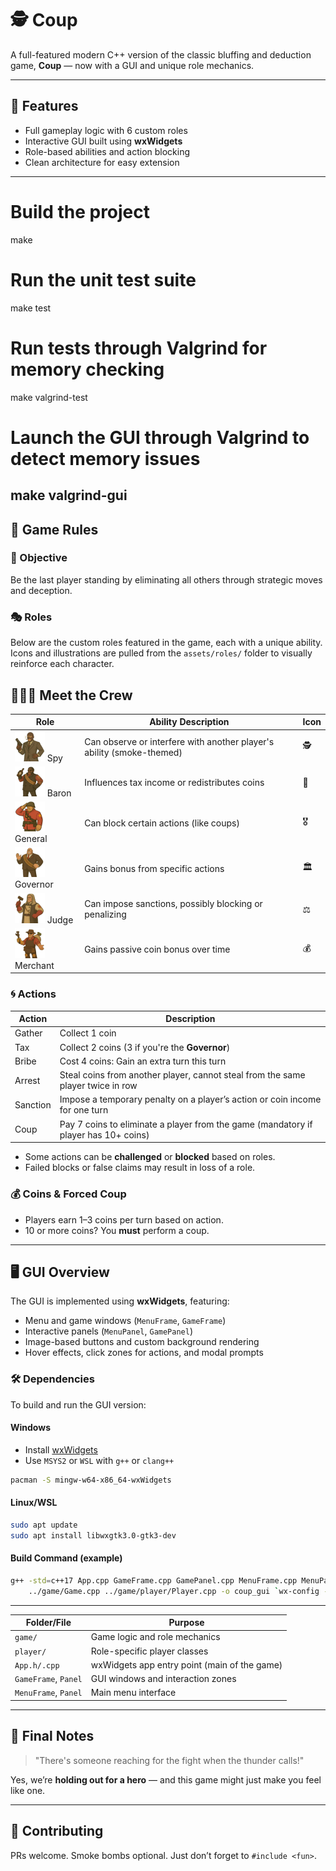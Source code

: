 # 🕵️ Coup

A full-featured modern C++ version of the classic bluffing and deduction game, **Coup** — now with a GUI and unique role mechanics.

---

## 🚀 Features

* Full gameplay logic with 6 custom roles
* Interactive GUI built using **wxWidgets**
* Role-based abilities and action blocking
* Clean architecture for easy extension

---

# Build the project
make

# Run the unit test suite
make test

# Run tests through Valgrind for memory checking
make valgrind-test

# Launch the GUI through Valgrind to detect memory issues
make valgrind-gui
---

## 🧾 Game Rules

### 🎯 Objective

Be the last player standing by eliminating all others through strategic moves and deception.

### 🎭 Roles

Below are the custom roles featured in the game, each with a unique ability. Icons and illustrations are pulled from the `assets/roles/` folder to visually reinforce each character.

## 🧑‍🤝‍🧑 Meet the Crew
| Role                                                                      | Ability Description                                                   | Icon |
| ------------------------------------------------------------------------- | --------------------------------------------------------------------- | ---- |
| <img src="assets/roles/Spy.png" alt="Spy" width="48"/> Spy                | Can observe or interfere with another player's ability (smoke-themed) | 🕵️  |
| <img src="assets/roles/Baron.png" alt="Baron" width="48"/> Baron          | Influences tax income or redistributes coins                          | 👑   |
| <img src="assets/roles/General.png" alt="General" width="48"/> General    | Can block certain actions (like coups)                                | 🎖️  |
| <img src="assets/roles/Governor.png" alt="Governor" width="48"/> Governor | Gains bonus from specific actions                                     | 🏛️  |
| <img src="assets/roles/Judge.png" alt="Judge" width="48"/> Judge          | Can impose sanctions, possibly blocking or penalizing                 | ⚖️   |
| <img src="assets/roles/Merchant.png" alt="Merchant" width="48"/> Merchant | Gains passive coin bonus over time                                    | 💰   |
 
### 🌀 Actions

| Action   | Description                                                                         |
| -------- |-------------------------------------------------------------------------------------|
| Gather   | Collect 1 coin                                                                      |
| Tax      | Collect 2 coins (3 if you're the **Governor**)                                      |
| Bribe    | Cost 4 coins:  Gain an extra turn this turn                                         |
| Arrest   | Steal coins from another player, cannot steal from the same player twice in row     |
| Sanction | Impose a temporary penalty on a player’s action or coin income for one turn         |
| Coup     | Pay 7 coins to eliminate a player from the game (mandatory if player has 10+ coins) |

* Some actions can be **challenged** or **blocked** based on roles.
* Failed blocks or false claims may result in loss of a role.
 
### 💰 Coins & Forced Coup

* Players earn 1–3 coins per turn based on action.
* 10 or more coins? You **must** perform a coup.

---

## 🖥️ GUI Overview

The GUI is implemented using **wxWidgets**, featuring:

* Menu and game windows (`MenuFrame`, `GameFrame`)
* Interactive panels (`MenuPanel`, `GamePanel`)
* Image-based buttons and custom background rendering
* Hover effects, click zones for actions, and modal prompts

### 🛠 Dependencies

To build and run the GUI version:

#### Windows

* Install [wxWidgets](https://www.wxwidgets.org/downloads/)
* Use `MSYS2` or `WSL` with `g++` or `clang++`

```bash
pacman -S mingw-w64-x86_64-wxWidgets
```

#### Linux/WSL

```bash
sudo apt update
sudo apt install libwxgtk3.0-gtk3-dev
```

#### Build Command (example)

```bash
g++ -std=c++17 App.cpp GameFrame.cpp GamePanel.cpp MenuFrame.cpp MenuPanel.cpp \
    ../game/Game.cpp ../game/player/Player.cpp -o coup_gui `wx-config --cxxflags --libs`
```

---

| Folder/File          | Purpose                                      |
| -------------------- |----------------------------------------------|
| `game/`              | Game logic and role mechanics                |
| `player/`            | Role-specific player classes                 |
| `App.h/.cpp`         | wxWidgets app entry point (main of the game) |
| `GameFrame`, `Panel` | GUI windows and interaction zones            |
| `MenuFrame`, `Panel` | Main menu interface                          |

---

## 🤘 Final Notes

> "There's someone reaching for the fight when the thunder calls!"

Yes, we’re **holding out for a hero** — and this game might just make you feel like one.

---

## 📩 Contributing

PRs welcome. Smoke bombs optional. Just don’t forget to `#include <fun>`.
